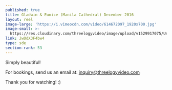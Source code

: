 ```yaml
---
published: true
title: Gladwin & Eunice (Manila Cathedral) December 2016
layout: reel
image-large: 'https://i.vimeocdn.com/video/614672097_1920x700.jpg'
image-small: >-
  https://res.cloudinary.com/threelogyvideo/image/upload/v1529917075/Untitled.jpg
link: JwOdX3F4bw4
type: sde
section-rank: 53
---
```

Simply beautiful!

For bookings, send us an email at: inquiry@threelogyvideo.com

Thank you for watching! :)
